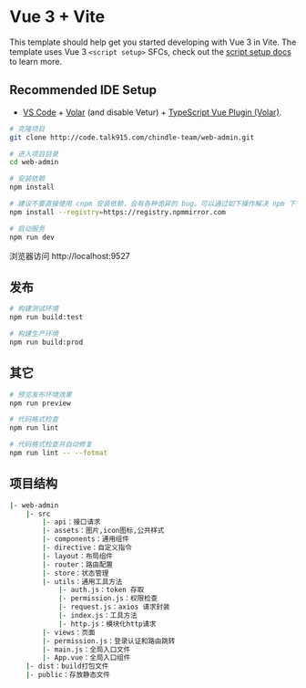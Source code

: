 # Vue 3 + Vite

This template should help get you started developing with Vue 3 in Vite. The template uses Vue 3 `<script setup>` SFCs, check out the [script setup docs](https://v3.vuejs.org/api/sfc-script-setup.html#sfc-script-setup) to learn more.

## Recommended IDE Setup

- [VS Code](https://code.visualstudio.com/) + [Volar](https://marketplace.visualstudio.com/items?itemName=Vue.volar) (and disable Vetur) + [TypeScript Vue Plugin (Volar)](https://marketplace.visualstudio.com/items?itemName=Vue.vscode-typescript-vue-plugin).

```bash
# 克隆项目
git clone http://code.talk915.com/chindle-team/web-admin.git

# 进入项目目录
cd web-admin

# 安装依赖
npm install

# 建议不要直接使用 cnpm 安装依赖，会有各种诡异的 bug。可以通过如下操作解决 npm 下载速度慢的问题
npm install --registry=https://registry.npmmirror.com

# 启动服务
npm run dev
```

浏览器访问 http://localhost:9527

## 发布

```bash
# 构建测试环境
npm run build:test

# 构建生产环境
npm run build:prod
```

## 其它

```bash
# 预览发布环境效果
npm run preview

# 代码格式检查
npm run lint

# 代码格式检查并自动修复
npm run lint -- --fotmat
```

## 项目结构

```bash
|- web-admin
    |- src
    	|- api：接口请求
    	|- assets：图片,icon图标,公共样式
    	|- components：通用组件
    	|- directive：自定义指令
    	|- layout：布局组件
    	|- router：路由配置
    	|- store：状态管理
    	|- utils：通用工具方法
    	    |- auth.js：token 存取
    	    |- permission.js：权限检查
    	    |- request.js：axios 请求封装
    	    |- index.js：工具方法
    	    |- http.js：模块化http请求
    	|- views：页面
    	|- permission.js：登录认证和路由跳转
    	|- main.js：全局入口文件
    	|- App.vue：全局入口组件
    |- dist：build打包文件
    |- public：存放静态文件
```
